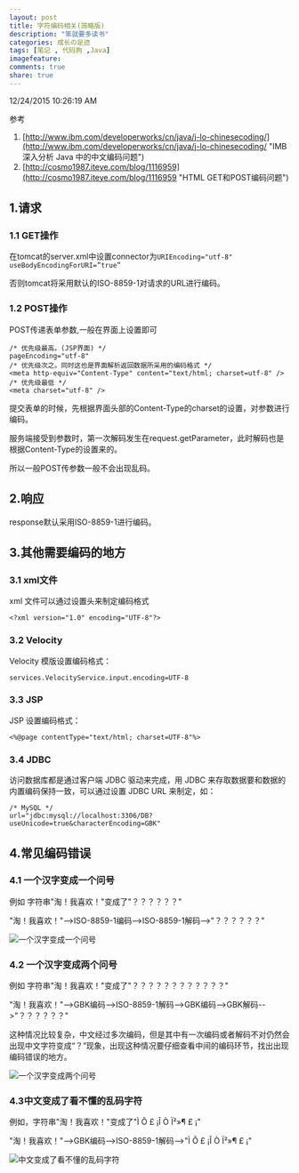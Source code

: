 ```yaml
---
layout: post
title: 字符编码相关(简略版)
description: "笨就要多读书"
categories: 成长の足迹
tags: [笔记 , 代码狗 ,Java]
imagefeature: 
comments: true
share: true
---
```


12/24/2015 10:26:19 AM 

参考 

1. [http://www.ibm.com/developerworks/cn/java/j-lo-chinesecoding/](http://www.ibm.com/developerworks/cn/java/j-lo-chinesecoding/ "IMB 深入分析 Java 中的中文编码问题")
2. [http://cosmo1987.iteye.com/blog/1116959](http://cosmo1987.iteye.com/blog/1116959 "HTML GET和POST编码问题")

## 1.请求 ##

### 1.1 GET操作 ###

 在tomcat的server.xml中设置connector为`URIEncoding="utf-8" useBodyEncodingForURI=”true”`
 
 否则tomcat将采用默认的ISO-8859-1对请求的URL进行编码。
 
### 1.2 POST操作 ###

POST传递表单参数,一般在界面上设置即可

	/* 优先级最高。(JSP界面) */
	pageEncoding="utf-8"
	/* 优先级次之。同时这也是界面解析返回数据所采用的编码格式 */
    <meta http-equiv="Content-Type" content="text/html; charset=utf-8" />
	/* 优先级最低 */
	<meta charset="utf-8" />

提交表单的时候，先根据界面头部的Content-Type的charset的设置，对参数进行编码。

服务端接受到参数时，第一次解码发生在request.getParameter，此时解码也是根据Content-Type的设置来的。

所以一般POST传参数一般不会出现乱码。

## 2.响应 ##

response默认采用ISO-8859-1进行编码。

## 3.其他需要编码的地方 ##

### 3.1 xml文件 ###

xml 文件可以通过设置头来制定编码格式

	<?xml version="1.0" encoding="UTF-8"?>

### 3.2 Velocity ###

Velocity 模版设置编码格式：

	services.VelocityService.input.encoding=UTF-8

### 3.3 JSP ###

JSP 设置编码格式：

	<%@page contentType="text/html; charset=UTF-8"%>

### 3.4 JDBC ###

访问数据库都是通过客户端 JDBC 驱动来完成，用 JDBC 来存取数据要和数据的内置编码保持一致，可以通过设置 JDBC URL 来制定，如： 

	/* MySQL */
	url="jdbc:mysql://localhost:3306/DB?useUnicode=true&characterEncoding=GBK"

## 4.常见编码错误 ##

### 4.1 一个汉字变成一个问号 ###

例如 字符串"淘！我喜欢！"变成了"？？？？？？"

"淘！我喜欢！"-->ISO-8859-1编码-->ISO-8859-1解码-->"？？？？？？"

![一个汉字变成一个问号](http://www.ibm.com/developerworks/cn/java/j-lo-chinesecoding/image029.gif)

### 4.2 一个汉字变成两个问号 ###

例如 字符串"淘！我喜欢！"变成了"？？？？？？？？？？？？"

"淘！我喜欢！"-->GBK编码-->ISO-8859-1解码-->GBK编码-->GBK解码-->"？？？？？？"

这种情况比较复杂，中文经过多次编码，但是其中有一次编码或者解码不对仍然会出现中文字符变成“？”现象，出现这种情况要仔细查看中间的编码环节，找出出现编码错误的地方。

![一个汉字变成两个问号](http://www.ibm.com/developerworks/cn/java/j-lo-chinesecoding/image031.gif)

### 4.3中文变成了看不懂的乱码字符 ###

例如，字符串"淘！我喜欢！"变成了"Ì Ô £ ¡Î Ò Ï²»¶ £ ¡"

"淘！我喜欢！"-->GBK编码-->ISO-8859-1解码-->"Ì Ô £ ¡Î Ò Ï²»¶ £ ¡"

![中文变成了看不懂的乱码字符](http://www.ibm.com/developerworks/cn/java/j-lo-chinesecoding/image027.gif)

